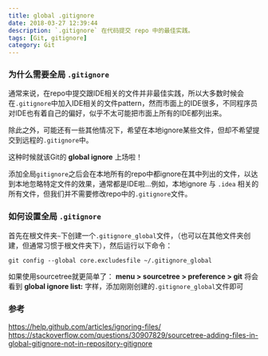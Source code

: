 ```yaml
---
title: global .gitignore
date: 2018-03-27 12:39:44
description: `.gitignore` 在代码提交 repo 中的最佳实践。
tags: [Git, gitignore]
category: Git
---
```


### 为什么需要全局 `.gitignore`
通常来说，在repo中提交跟IDE相关的文件并非最佳实践，所以大多数时候会在`.gitignore`中加入IDE相关的文件pattern，然而市面上的IDE很多，不同程序员对IDE也有着自己的偏好，似乎不太可能把市面上所有的IDE都列出来。

除此之外，可能还有一些其他情况下，希望在本地ignore某些文件，但却不希望提交到远程的`.gitignore`中。

这种时候就该Git的 **global ignore** 上场啦！

添加全局`gitignore`之后会在本地所有的repo中都ignore在其中列出的文件，以达到本地忽略特定文件的效果，通常都是IDE啦…例如，本地ignore 与 `.idea` 相关的所有文件，但我们并不需要修改repo中的`.gitignore`文件。

### 如何设置全局 `.gitignore`
首先在根文件夹`~`下创建一个`.gitignore_global`文件，（也可以在其他文件夹创建，但通常习惯于根文件夹下），然后运行以下命令：
```
git config --global core.excludesfile ~/.gitignore_global
```

如果使用sourcetree就更简单了：
**menu > sourcetree > preference > git**
将会看到 **global ignore list:** 字样，添加刚刚创建的`.gitignore_global`文件即可

### 参考
https://help.github.com/articles/ignoring-files/
https://stackoverflow.com/questions/30907829/sourcetree-adding-files-in-global-gitignore-not-in-repository-gitignore